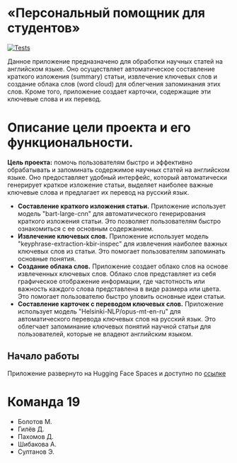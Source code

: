 # «Персональный помощник для студентов»

[![Tests](https://github.com/sultanovemil/FinProject_G19/actions/workflows/python-app.yml/badge.svg)](https://github.com/sultanovemil/FinProject_G19/actions/workflows/python-app.yml)

Данное приложение предназначено для обработки научных статей на английском языке. Оно осуществляет автоматическое составление краткого изложения (summary) статьи, извлечение ключевых слов и создание облака слов (word cloud) для облегчения запоминания этих слов. Кроме того, приложение создает карточки, содержащие эти ключевые слова и их перевод.

# Описание цели проекта и его функциональности.
**Цель проекта:** помочь пользователям быстро и эффективно обрабатывать и запоминать содержимое научных статей на английском языке. Оно предоставляет удобный интерфейс, который автоматически генерирует краткое изложение статьи, выделяет наиболее важные ключевые слова и предлагает их перевод на русский язык.

- **Составление краткого изложения статьи.** Приложение использует модель "bart-large-cnn" для автоматического генерирования краткого изложения статьи. Это позволяет пользователям быстро ознакомиться с ее основным содержанием.
- **Извлечение ключевых слов.** Приложение использует модель "keyphrase-extraction-kbir-inspec" для извлечения наиболее важных ключевых слов из статьи. Это помогает пользователям запоминать основные понятия.
- **Создание облака слов.** Приложение создает облако слов на основе извлеченных ключевых слов. Облако слов представляет из себя графическое отображение информации, где частотность или важность каждого слова представлена в виде размера или цвета. Это помогает пользователю быстро уловить основные идеи статьи.
- **Составление карточек с переводом ключевых слов.** Приложение использует модель "Helsinki-NLP/opus-mt-en-ru" для автоматического перевода ключевых слов на русский язык. Это облегчает запоминание ключевых понятий научной статьи для пользователей, которые не владеют английским языком.

## Начало работы
Приложение развернуто на Hugging Face Spaces и доступно по [ссылке](https://huggingface.co/spaces/Emil25/g19_project)

# Команда 19
- Болотов М.
- Гилёв Д.
- Пахомов Д.
- Шибакова А.
- Султанов Э.

